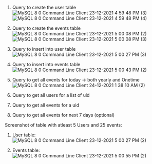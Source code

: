 1. Query to create the user table
![MySQL 8 0 Command Line Client 23-12-2021 4 59 48 PM (3)](https://user-images.githubusercontent.com/80456518/147748254-e34e3a9e-f7e5-45ec-b54d-229a0efccbdb.png)
![MySQL 8 0 Command Line Client 23-12-2021 4 59 48 PM (4)](https://user-images.githubusercontent.com/80456518/147748442-6af03a33-b05e-4199-b42a-7d54fc80d76a.png)

2. Query to create the events table
![MySQL 8 0 Command Line Client 23-12-2021 5 00 08 PM (2)](https://user-images.githubusercontent.com/80456518/147748320-2a9036b2-7dbc-4ad0-a0ee-b53551c0d6be.png)
![MySQL 8 0 Command Line Client 23-12-2021 5 00 08 PM (3)](https://user-images.githubusercontent.com/80456518/147748381-a02a22e8-5628-4e30-92e4-edd1f5611386.png)

3. Query to insert into user table
![MySQL 8 0 Command Line Client 23-12-2021 5 00 27 PM (3)](https://user-images.githubusercontent.com/80456518/147748494-ff8595f9-a2e9-4142-af97-b0da5c8f5661.png)

4. Query to insert into events table
![MySQL 8 0 Command Line Client 23-12-2021 5 00 43 PM (2)](https://user-images.githubusercontent.com/80456518/147748637-43c7de58-3cb7-4e7a-8436-de5435343fcb.png)

5. Query to get all events for today -> both yearly and Onetime
![MySQL 8 0 Command Line Client 24-12-2021 1 38 10 AM (2)](https://user-images.githubusercontent.com/80456518/147748613-b8432661-6d75-4b73-9a10-f4534f16f83a.png)

6. Query to get all users for a list of uid

7. Query to get all events for a uid

8. Query to get all events for next 7 days (optional)


Screenshot of table with atleast 5 Users and 25 events:
1. User table:
![MySQL 8 0 Command Line Client 23-12-2021 5 00 27 PM (2)](https://user-images.githubusercontent.com/80456518/147747924-45ede811-b9f2-4c9a-a051-85e40c7f97cc.png)

2. Events table:
![MySQL 8 0 Command Line Client 23-12-2021 5 00 55 PM (2)](https://user-images.githubusercontent.com/80456518/147747980-57a52625-e559-45da-abec-c9902b257168.png)


